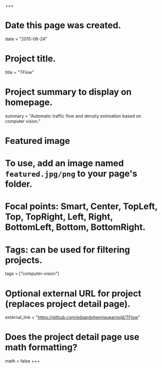 +++
# Date this page was created.
date = "2015-06-24"

# Project title.
title = "TFlow"

# Project summary to display on homepage.
summary = "Automatic traffic flow and density estimation based on computer vision."

# Featured image
# To use, add an image named `featured.jpg/png` to your page's folder.
# Focal points: Smart, Center, TopLeft, Top, TopRight, Left, Right, BottomLeft, Bottom, BottomRight.

# Tags: can be used for filtering projects.
tags = ["computer-vision"]

# Optional external URL for project (replaces project detail page).
external_link = "https://github.com/eduardohenriquearnold/TFlow"

# Does the project detail page use math formatting?
math = false
+++





